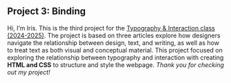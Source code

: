 ## Project 3: Binding
Hi, I’m Iris.
This is the third project for the [Typography & Interaction class (2024-2025)](https://typography-interaction-2425.github.io/). 
The project is based on three articles explore how designers navigate the relationship between design, text, and writing, as well as how to treat text as both visual and conceptual material. 
This project focused on exploring the relationship between typography and interaction with creating **HTML and CSS** to structure and style the webpage.
*Thank you for checking out my project!*